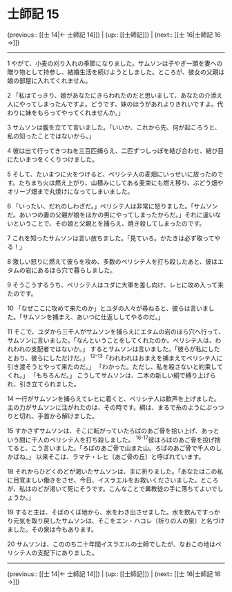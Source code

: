 # 士師記 15

(previous:: [[士 14|← 士師記 14]]) | (up:: [[士師記]]) | (next:: [[士 16|士師記 16 →]])

***




1 
やがて、小麦の刈り入れの季節になりました。サムソンは子やぎ一頭を妻への贈り物として持参し、結婚生活を続けようとしました。ところが、彼女の父親は娘の部屋に入れてくれません。 



2 
「私はてっきり、娘があなたにきらわれたのだと思いまして、あなたの介添え人にやってしまったんですよ。どうです、妹のほうがあれよりきれいですよ。代わりに妹をもらってやってくれませんか。」 



3 
サムソンは腹を立てて言いました。「いいか、これから先、何が起ころうと、私の知ったことではないから。」 



4 
彼は出て行ってきつねを三百匹捕らえ、二匹ずつしっぽを結び合わせ、結び目にたいまつをくくりつけました。 



5 
そして、たいまつに火をつけると、ペリシテ人の麦畑にいっせいに放ったのです。たちまち火は燃え上がり、山積みにしてある麦束にも燃え移り、ぶどう畑やオリーブ畑まで丸焼けになってしまいました。 



6 
「いったい、だれのしわざだ。」ペリシテ人は非常に怒りました。「サムソンだ。あいつの妻の父親が娘をほかの男にやってしまったからだ。」それに違いないということで、その娘と父親とを捕らえ、焼き殺してしまったのです。 



7 
これを知ったサムソンは言い放ちました。「見ていろ。かたきは必ず取ってやる！」 



8 
激しい怒りに燃えて彼らを攻め、多数のペリシテ人を打ち殺したあと、彼はエタムの岩にあるほら穴で暮らしました。 



9 
そうこうするうち、ペリシテ人はユダに大軍を差し向け、レヒに攻め入って来たのです。 



10 
「なぜここに攻めて来たのか」とユダの人々が尋ねると、彼らは言いました。「サムソンを捕まえ、あいつに仕返ししてやるのだ。」 



11 
そこで、ユダから三千人がサムソンを捕らえにエタムの岩のほら穴へ行って、サムソンに言いました。「なんということをしてくれたのか。ペリシテ人は、われわれの支配者ではないか。」 するとサムソンは言いました。「彼らが私にしたとおり、彼らにしただけだ。」 <sup class="versenum">12-13</sup>「われわれはおまえを捕まえてペリシテ人に引き渡そうとやって来たのだ。」 「わかった。ただし、私を殺さないと約束してくれ。」 「もちろんだ。」 こうしてサムソンは、二本の新しい綱で縛り上げられ、引き立てられました。 



14 
一行がサムソンを捕らえてレヒに着くと、ペリシテ人は歓声を上げました。主の力がサムソンに注がれたのは、その時です。綱は、まるで糸のようにぷっつりと切れ、手首から解けました。 



15 
すかさずサムソンは、そこに転がっていたろばのあご骨を拾い上げ、あっという間に千人のペリシテ人を打ち殺しました。 <sup class="versenum">16-17</sup>彼はろばのあご骨を投げ捨てると、こう言いました。「ろばのあご骨で山また山。ろばのあご骨で千人のしかばね。」 以来そこは、ラマテ・レヒ〔あご骨の丘〕と呼ばれています。 



18 
それからひどくのどが渇いたサムソンは、主に祈りました。「あなたはこの私に目覚ましい働きをさせ、今日、イスラエルをお救いくださいました。ところが、私はのどが渇いて死にそうです。こんなことで異教徒の手に落ちてよいでしょうか。」 



19 
すると主は、そばのくぼ地から、水をわき出させました。水を飲んですっかり元気を取り戻したサムソンは、そこをエン・ハコレ〔祈りの人の泉〕と名づけました。その泉は今もあります。 



20 
サムソンは、こののち二十年間イスラエルの士師でしたが、なおこの地はペリシテ人の支配下にありました。

***

(previous:: [[士 14|← 士師記 14]]) | (up:: [[士師記]]) | (next:: [[士 16|士師記 16 →]])
